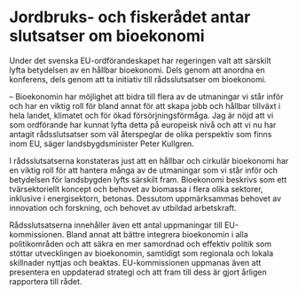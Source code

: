 # Jordbruks- och fiskerådet antar slutsatser om bioekonomi

Under det svenska EU-ordförandeskapet har regeringen valt att särskilt lyfta betydelsen av en hållbar bioekonomi. Dels genom att anordna en konferens, dels genom att ta initiativ till rådsslutsatser om bioekonomi.

– Bioekonomin har möjlighet att bidra till flera av de utmaningar vi står inför och har en viktig roll för bland annat för att skapa jobb och hållbar tillväxt i hela landet, klimatet och för ökad försörjningsförmåga. Jag är nöjd att vi som ordförande har kunnat lyfta detta på europeisk nivå och att vi nu har antagit rådsslutsatser som väl återspeglar de olika perspektiv som finns inom EU, säger landsbygdsminister Peter Kullgren.

I rådsslutsatserna konstateras just att en hållbar och cirkulär bioekonomi har en viktig roll för att hantera många av de utmaningar som vi står inför och betydelsen för landsbygden lyfts särskilt fram. Bioekonomi beskrivs som ett tvärsektoriellt koncept och behovet av biomassa i flera olika sektorer, inklusive i energisektorn, betonas. Dessutom uppmärksammas behovet av innovation och forskning, och behovet av utbildad arbetskraft.

Rådsslutsatserna innehåller även ett antal uppmaningar till EU-kommissionen. Bland annat att bättre integrera bioekonomin i alla politikområden och att säkra en mer samordnad och effektiv politik som stöttar utvecklingen av bioekonomin, samtidigt som regionala och lokala skillnader nyttjas och beaktas. EU-kommissionen uppmanas även att presentera en uppdaterad strategi och att fram till dess är gjort årligen rapportera till rådet.
